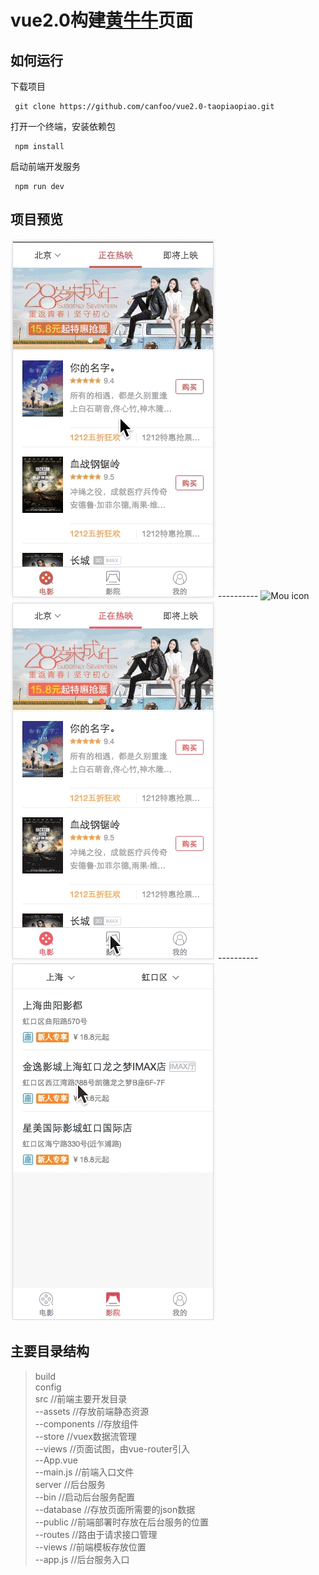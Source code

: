 # vue2.0构建[黄牛牛](https://h5.m.taobao.com/app/movie/pages/index/index.html?from=def&spm=a1z2r.7661912.h5-movie-list.121&sqm=a1z2r.7661912.1.1&bottomtab=show)页面

## 如何运行
下载项目
```
 git clone https://github.com/canfoo/vue2.0-taopiaopiao.git
```
 打开一个终端，安装依赖包
```
 npm install
```

启动前端开发服务
```
 npm run dev
```

## 项目预览
![Mou icon](./Screenshots/1.gif) ----------
![Mou icon](./Screenshots/2.gif)
![Mou icon](./Screenshots/3.gif) ----------
![Mou icon](./Screenshots/4.gif)

## 主要目录结构
> build  
> config <br/>
> src  //前端主要开发目录<br/>
>  --assets  //存放前端静态资源<br/>
>  --components  //存放组件<br/>
>  --store  //vuex数据流管理<br/>
>  --views  //页面试图，由vue-router引入<br/>
>  --App.vue <br/>
>  --main.js  //前端入口文件<br/>
>server  //后台服务<br/>
>  --bin  //启动后台服务配置<br/>
>  --database  //存放页面所需要的json数据<br/>
>  --public  //前端部署时存放在后台服务的位置<br/>
>  --routes  //路由于请求接口管理<br/>
>  --views  //前端模板存放位置<br/>
>  --app.js  //后台服务入口<br/>
